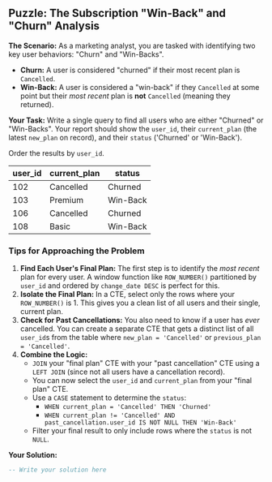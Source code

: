 ## Puzzle: The Subscription "Win-Back" and "Churn" Analysis

**The Scenario:** As a marketing analyst, you are tasked with identifying two key user behaviors: "Churn" and "Win-Backs".

* **Churn:** A user is considered "churned" if their most recent plan is `Cancelled`.
* **Win-Back:** A user is considered a "win-back" if they `Cancelled` at some point but their *most recent* plan is **not** `Cancelled` (meaning they returned).

**Your Task:** Write a single query to find all users who are either "Churned" or "Win-Backs". Your report should show the `user_id`, their `current_plan` (the latest `new_plan` on record), and their `status` ('Churned' or 'Win-Back').

Order the results by `user_id`.

| **user_id** | **current_plan** | **status** |
| ----------------- | ---------------------- | ---------------- |
| 102               | Cancelled              | Churned          |
| 103               | Premium                | Win-Back         |
| 106               | Cancelled              | Churned          |
| 108               | Basic                  | Win-Back         |

### Tips for Approaching the Problem

1. **Find Each User's Final Plan:** The first step is to identify the *most recent* plan for every user. A window function like `ROW_NUMBER()` partitioned by `user_id` and ordered by `change_date DESC` is perfect for this.
2. **Isolate the Final Plan:** In a CTE, select only the rows where your `ROW_NUMBER()` is 1. This gives you a clean list of all users and their single, current plan.
3. **Check for Past Cancellations:** You also need to know if a user has *ever* cancelled. You can create a separate CTE that gets a distinct list of all `user_id`s from the table where `new_plan = 'Cancelled'` or `previous_plan = 'Cancelled'`.
4. **Combine the Logic:**
   * `JOIN` your "final plan" CTE with your "past cancellation" CTE using a `LEFT JOIN` (since not all users have a cancellation record).
   * You can now select the `user_id` and `current_plan` from your "final plan" CTE.
   * Use a `CASE` statement to determine the `status`:
     * `WHEN current_plan = 'Cancelled' THEN 'Churned'`
     * `WHEN current_plan != 'Cancelled' AND past_cancellation.user_id IS NOT NULL THEN 'Win-Back'`
   * Filter your final result to only include rows where the `status` is not `NULL`.

**Your Solution:**

```sql
-- Write your solution here
```


